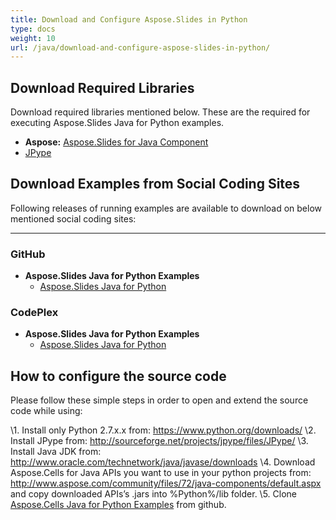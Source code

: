 ```yaml
---
title: Download and Configure Aspose.Slides in Python
type: docs
weight: 10
url: /java/download-and-configure-aspose-slides-in-python/
---
```


## **Download Required Libraries**
Download required libraries mentioned below. These are the required for executing Aspose.Slides Java for Python examples.

- **Aspose:** [Aspose.Slides for Java Component](http://www.aspose.com/community/files/72/java-components/aspose.cells-for-java/default.aspx)
- [JPype](https://pypi.python.org/pypi/JPype1)
## **Download Examples from Social Coding Sites**
Following releases of running examples are available to download on below mentioned social coding sites:

-----
### **GitHub**
- **Aspose.Slides Java for Python Examples** 
  - [Aspose.Slides Java for Python](https://github.com/aspose-slides/Aspose.Slides-for-Java/releases/tag/Aspose.Slides_Java_for_Python-v1.0)
### **CodePlex**
- **Aspose.Slides Java for Python Examples** 
  - [Aspose.Slides Java for Python](https://asposeslidesjavapython.codeplex.com/releases/view/620922)
## **How to configure the source code**
Please follow these simple steps in order to open and extend the source code while using:

\1. Install only Python 2.7.x.x from: <https://www.python.org/downloads/>
\2. Install JPype from: <http://sourceforge.net/projects/jpype/files/JPype/>
\3. Install Java JDK from: <http://www.oracle.com/technetwork/java/javase/downloads>
\4. Download Aspose.Cells for Java APIs you want to use in your python projects from: <http://www.aspose.com/community/files/72/java-components/default.aspx> and copy downloaded APIs’s .jars into %Python%/lib folder.
\5. Clone [Aspose.Cells Java for Python Examples](https://github.com/asposecells/Aspose_Cells_Java/tree/master/Plugins/Aspose_Cells_Java_for_Python) from github.
